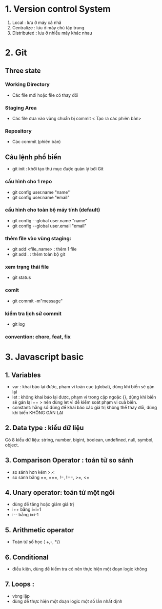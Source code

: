 # 1. Version control System
1. Local : lưu ở máy cá nhâ
2. Centralize : lưu ở máy chủ tập trung
3. Distributed : lưu ở nhiều máy khác nhau

# 2. Git
## Three state
### Working Directory
- Các file mới hoặc file có thay đổi 
### Staging Area

- Các file đưa vào vùng chuẩn bị commit < Tạo ra các phiên bản>
### Repository

- Các commit (phiên bản)

## Câu lệnh phổ biến
- git init : khởi tạo thư mục được quản lý bởi Git
### cấu hình cho 1 repo
- git config user.name "name"
- git config user.name "email"
### cấu hình cho toàn bộ máy tính (default)
- git config --global user.name "name"
- git config --global user.email "email"
### thêm file vào vùng staging:
- git add <file_name> : thêm 1 file
- git add . : thêm toàn bộ git
### xem trạng thái file
- git status
### comit 
- git commit -m"message"
### kiểm tra lịch sử commit
- git log
### convention: chore, feat, fix


# 3. Javascript basic
## 1. Variables 
-  var : khai báo lại được, phạm vi toàn cục (global), dùng khi biến sẽ gán lại 
- let : không khai báo lại được, phạm vi trong cặp ngoặc {}, dùng khi biến sẽ gán lại 
== > nên dùng let vì dễ kiểm soát phạm vi cuả biến. 
- constant: hằng số dùng để khai báo các giá trị không thể thay đổi, dùng khi biến KHÔNG GÁN LẠI 

## 2. Data type : kiểu dữ liệu 
Có 8 kiểu dữ liệu: string, number, bigint, boolean, undefined, null, symbol, object. 

## 3. Comparison Operator : toán tử so sánh 
- so sánh hơn kém >,<
- so sánh bằng ==, ===, !=, !==, >=, <=

## 4. Unary operator: toán tử một ngôi 
- dùng để tăng hoặc giảm giá trị
- i++ bằng i=i+1
- i-- bằng i=i-1

## 5. Arithmetic operator
- Toán tử số học ( +,-, */)
## 6. Conditional 
- điều kiện, dùng để kiểm tra có nên thực hiện một đoạn logic không
## 7. Loops : 
- vòng lặp 
- dùng để thực hiện một đoạn logic một số lần nhất định